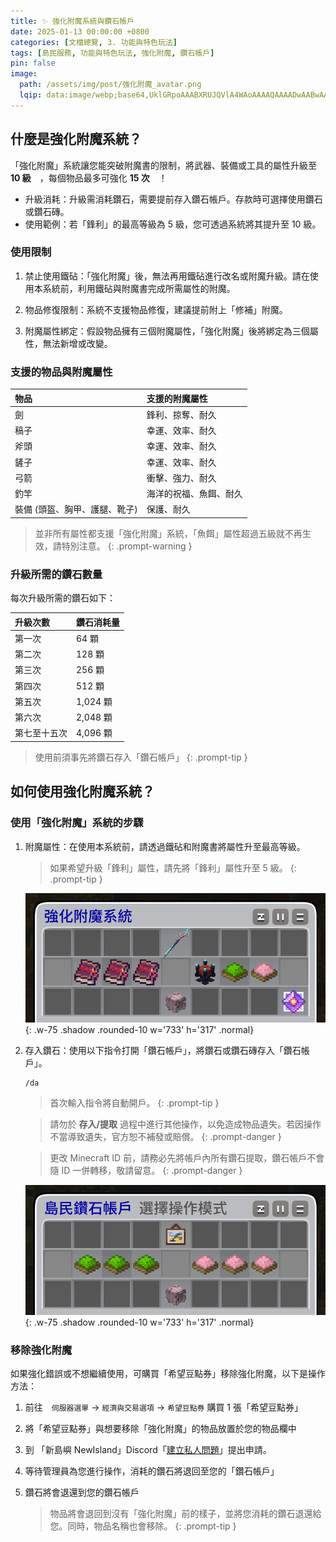 ```yaml
---
title: ✨ 強化附魔系統與鑽石帳戶
date: 2025-01-13 00:00:00 +0800
categories: [文檔總覽, 3. 功能與特色玩法]
tags: [島民服務, 功能與特色玩法, 強化附魔, 鑽石帳戶]
pin: false
image:
  path: /assets/img/post/強化附魔_avatar.png
  lqip: data:image/webp;base64,UklGRpoAAABXRUJQVlA4WAoAAAAQAAAADwAABwAAQUxQSDIAAAARL0AmbZurmr57yyIiqE8oiG0bejIYEQTgqiDA9vqnsUSI6H+oAERp2HZ65qP/VIAWAFZQOCBCAAAA8AEAnQEqEAAIAAVAfCWkAALp8sF8rgRgAP7o9FDvMCkMde9PK7euH5M1m6VWoDXf2FkP3BqV0ZYbO6NA/VFIAAAA
---
```


## 什麼是強化附魔系統？
「強化附魔」系統讓您能突破附魔書的限制，將武器、裝備或工具的屬性升級至 **10 級**　，每個物品最多可強化 **15 次**　！

- 升級消耗：升級需消耗鑽石，需要提前存入鑽石帳戶。存款時可選擇使用鑽石或鑽石磚。
- 使用範例：若「鋒利」的最高等級為 5 級，您可透過系統將其提升至 10 級。


### 使用限制
1. 禁止使用鐵砧：「強化附魔」後，無法再用鐵砧進行改名或附魔升級。請在使用本系統前，利用鐵砧與附魔書完成所需屬性的附魔。

2. 物品修復限制：系統不支援物品修復，建議提前附上「修補」附魔。

3. 附魔屬性綁定：假設物品擁有三個附魔屬性，「強化附魔」後將綁定為三個屬性，無法新增或改變。

### 支援的物品與附魔屬性

| 物品                          | 支援的附魔屬性         |
| :---------------------------- | :--------------------- |
| 劍                            | 鋒利、掠奪、耐久       |
| 稿子                          | 幸運、效率、耐久       |
| 斧頭                          | 幸運、效率、耐久       |
| 鏟子                          | 幸運、效率、耐久       |
| 弓箭                          | 衝擊、強力、耐久       |
| 釣竿                          | 海洋的祝福、魚餌、耐久 |
| 裝備 (頭盔、胸甲、護腿、靴子) | 保護、耐久             |

> 並非所有屬性都支援「強化附魔」系統，「魚餌」屬性超過五級就不再生效，請特別注意。
{: .prompt-warning }


### 升級所需的鑽石數量
每次升級所需的鑽石如下：

| 升級次數     | 鑽石消耗量 |
| :----------- | :--------- |
| 第一次       | 64 顆      |
| 第二次       | 128 顆     |
| 第三次       | 256 顆     |
| 第四次       | 512 顆     |
| 第五次       | 1,024 顆   |
| 第六次       | 2,048 顆   |
| 第七至十五次 | 4,096 顆   |

> 使用前須事先將鑽石存入「鑽石帳戶」
{: .prompt-tip }


## 如何使用強化附魔系統？

### 使用「強化附魔」系統的步驟
1. 附魔屬性：在使用本系統前，請透過鐵砧和附魔書將屬性升至最高等級。
    > 如果希望升級「鋒利」屬性，請先將「鋒利」屬性升至 5 級。
    {: .prompt-tip }
    
    ![附魔屬性示例](/assets/img/post/強化附魔_002.png){: .w-75 .shadow .rounded-10 w='733' h='317' .normal}

2. 存入鑽石：使用以下指令打開「鑽石帳戶」，將鑽石或鑽石磚存入「鑽石帳戶」。
    ```text
    /da
    ```
    > 首次輸入指令將自動開戶。
    {: .prompt-tip }

    > 請勿於 **存入/提取** 過程中進行其他操作，以免造成物品遺失。若因操作不當導致遺失，官方恕不補發或賠償。
    {: .prompt-danger }

    > 更改 Minecraft ID 前，請務必先將帳戶內所有鑽石提取，鑽石帳戶不會隨 ID 一併轉移，敬請留意。
    {: .prompt-danger }

    ![存入鑽石示例](/assets/img/post/強化附魔_001.png){: .w-75 .shadow .rounded-10 w='733' h='317' .normal}



### 移除強化附魔
如果強化錯誤或不想繼續使用，可購買「希望豆點券」移除強化附魔，以下是操作方法：

1. 前往　`伺服器選單` → `經濟與交易選項` → `希望豆點券` 購買 1 張「希望豆點券」

2. 將「希望豆點券」與想要移除「強化附魔」的物品放置於您的物品欄中

3. 到 「新島嶼 NewIsland」Discord「[建立私人問題](discord://discord.com/channels/848202526250893383/971376509048729650)」提出申請。

4. 等待管理員為您進行操作，消耗的鑽石將退回至您的「鑽石帳戶」

5. 鑽石將會退還到您的鑽石帳戶
    > 物品將會退回到沒有「強化附魔」前的樣子，並將您消耗的鑽石退還給您。同時，物品名稱也會移除。
    {: .prompt-tip }